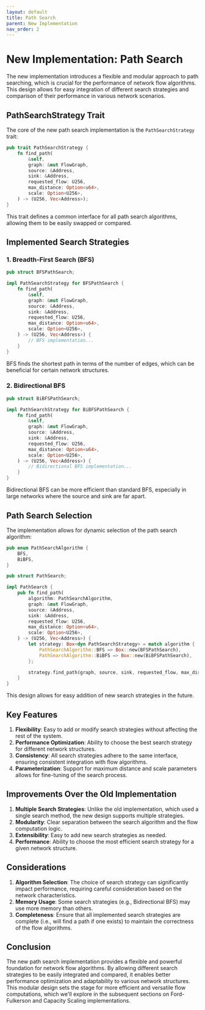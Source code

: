 ```yaml
---
layout: default
title: Path Search
parent: New Implementation
nav_order: 2
---
```


# New Implementation: Path Search

The new implementation introduces a flexible and modular approach to path searching, which is crucial for the performance of network flow algorithms. This design allows for easy integration of different search strategies and comparison of their performance in various network scenarios.

## PathSearchStrategy Trait

The core of the new path search implementation is the `PathSearchStrategy` trait:

```rust
pub trait PathSearchStrategy {
    fn find_path(
        &self,
        graph: &mut FlowGraph,
        source: &Address,
        sink: &Address,
        requested_flow: U256,
        max_distance: Option<u64>,
        scale: Option<U256>,
    ) -> (U256, Vec<Address>);
}
```

This trait defines a common interface for all path search algorithms, allowing them to be easily swapped or compared.

## Implemented Search Strategies

### 1. Breadth-First Search (BFS)

```rust
pub struct BFSPathSearch;

impl PathSearchStrategy for BFSPathSearch {
    fn find_path(
        &self,
        graph: &mut FlowGraph,
        source: &Address,
        sink: &Address,
        requested_flow: U256,
        max_distance: Option<u64>,
        scale: Option<U256>,
    ) -> (U256, Vec<Address>) {
        // BFS implementation...
    }
}
```

BFS finds the shortest path in terms of the number of edges, which can be beneficial for certain network structures.

### 2. Bidirectional BFS

```rust
pub struct BiBFSPathSearch;

impl PathSearchStrategy for BiBFSPathSearch {
    fn find_path(
        &self,
        graph: &mut FlowGraph,
        source: &Address,
        sink: &Address,
        requested_flow: U256,
        max_distance: Option<u64>,
        scale: Option<U256>,
    ) -> (U256, Vec<Address>) {
        // Bidirectional BFS implementation...
    }
}
```

Bidirectional BFS can be more efficient than standard BFS, especially in large networks where the source and sink are far apart.

## Path Search Selection

The implementation allows for dynamic selection of the path search algorithm:

```rust
pub enum PathSearchAlgorithm {
    BFS,
    BiBFS,
}

pub struct PathSearch;

impl PathSearch {
    pub fn find_path(
        algorithm: PathSearchAlgorithm,
        graph: &mut FlowGraph,
        source: &Address,
        sink: &Address,
        requested_flow: U256,
        max_distance: Option<u64>,
        scale: Option<U256>,
    ) -> (U256, Vec<Address>) {
        let strategy: Box<dyn PathSearchStrategy> = match algorithm {
            PathSearchAlgorithm::BFS => Box::new(BFSPathSearch),
            PathSearchAlgorithm::BiBFS => Box::new(BiBFSPathSearch),
        };

        strategy.find_path(graph, source, sink, requested_flow, max_distance, scale)
    }
}
```

This design allows for easy addition of new search strategies in the future.

## Key Features

1. **Flexibility**: Easy to add or modify search strategies without affecting the rest of the system.
2. **Performance Optimization**: Ability to choose the best search strategy for different network structures.
3. **Consistency**: All search strategies adhere to the same interface, ensuring consistent integration with flow algorithms.
4. **Parameterization**: Support for maximum distance and scale parameters allows for fine-tuning of the search process.

## Improvements Over the Old Implementation

1. **Multiple Search Strategies**: Unlike the old implementation, which used a single search method, the new design supports multiple strategies.
2. **Modularity**: Clear separation between the search algorithm and the flow computation logic.
3. **Extensibility**: Easy to add new search strategies as needed.
4. **Performance**: Ability to choose the most efficient search strategy for a given network structure.

## Considerations

1. **Algorithm Selection**: The choice of search strategy can significantly impact performance, requiring careful consideration based on the network characteristics.
2. **Memory Usage**: Some search strategies (e.g., Bidirectional BFS) may use more memory than others.
3. **Completeness**: Ensure that all implemented search strategies are complete (i.e., will find a path if one exists) to maintain the correctness of the flow algorithms.

## Conclusion

The new path search implementation provides a flexible and powerful foundation for network flow algorithms. By allowing different search strategies to be easily integrated and compared, it enables better performance optimization and adaptability to various network structures. This modular design sets the stage for more efficient and versatile flow computations, which we'll explore in the subsequent sections on Ford-Fulkerson and Capacity Scaling implementations.